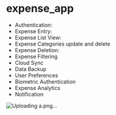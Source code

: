# expense_app
- Authentication:
- Expense Entry: 
- Expense List View:
- Expense Categories update and delete
- Expense Deletion:
- Expense Filtering
- Cloud Sync
- Data Backup
- User Preferences
- Biometric Authentication
- Expense Analytics
- Notification

![Uploading a.png…]()
